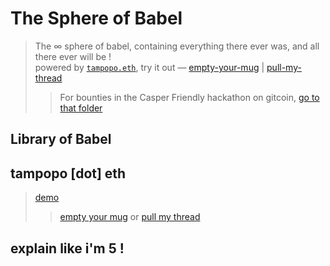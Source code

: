 # The Sphere of Babel
> The ∞ sphere of babel, containing everything there ever was, and all there ever will be ! \
> powered by [`tampopo.eth`](https://thisispalash.com/tampopo), try it out — [empty-your-mug](https://emptyyourmug.com) | [pull-my-thread](https://pullmythread.com)
>> For bounties in the Casper Friendly hackathon on gitcoin, [go to that folder](casper)


## Library of Babel


## 

## tampopo [dot] eth
> [demo](https://thisispalash.com/tampopo)
>> [empty your mug](https://emptyyourmug.com) or [pull my thread](https://pullmythread.com)

## explain like i'm 5 !

## 